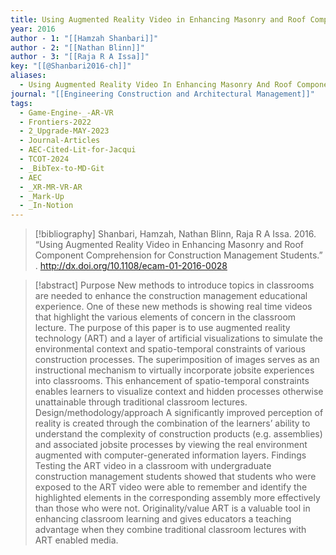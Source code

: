 ```yaml
---
title: Using Augmented Reality Video in Enhancing Masonry and Roof Component Comprehension for Construction Management Students
year: 2016
author - 1: "[[Hamzah Shanbari]]"
author - 2: "[[Nathan Blinn]]"
author - 3: "[[Raja R A Issa]]"
key: "[[@Shanbari2016-ch]]"
aliases:
  - Using Augmented Reality Video In Enhancing Masonry And Roof Component Comprehension For Construction Management Students
journal: "[[Engineering Construction and Architectural Management]]"
tags:
  - Game-Engine-_-AR-VR
  - Frontiers-2022
  - 2_Upgrade-MAY-2023
  - Journal-Articles
  - AEC-Cited-Lit-for-Jacqui
  - TCOT-2024
  - _BibTex-to-MD-Git
  - AEC
  - _XR-MR-VR-AR
  - _Mark-Up
  - _In-Notion
---
```


> [!bibliography]
> Shanbari, Hamzah, Nathan Blinn, Raja R A Issa. 2016. “Using Augmented Reality Video in Enhancing Masonry and Roof Component Comprehension for Construction Management Students.” . http://dx.doi.org/10.1108/ecam-01-2016-0028

> [!abstract]
> Purpose New methods to introduce topics in classrooms are needed to enhance the construction management educational experience. One of these new methods is showing real time videos that highlight the various elements of concern in the classroom lecture. The purpose of this paper is to use augmented reality technology (ART) and a layer of artificial visualizations to simulate the environmental context and spatio-temporal constraints of various construction processes. The superimposition of images serves as an instructional mechanism to virtually incorporate jobsite experiences into classrooms. This enhancement of spatio-temporal constraints enables learners to visualize context and hidden processes otherwise unattainable through traditional classroom lectures. Design/methodology/approach A significantly improved perception of reality is created through the combination of the learners’ ability to understand the complexity of construction products (e.g. assemblies) and associated jobsite processes by viewing the real environment augmented with computer-generated information layers. Findings Testing the ART video in a classroom with undergraduate construction management students showed that students who were exposed to the ART video were able to remember and identify the highlighted elements in the corresponding assembly more effectively than those who were not. Originality/value ART is a valuable tool in enhancing classroom learning and gives educators a teaching advantage when they combine traditional classroom lectures with ART enabled media.
